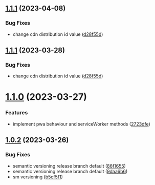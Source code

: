 ## [1.1.1](https://github.com/stagePass/events/compare/v1.1.0...v1.1.1) (2023-04-08)


### Bug Fixes

* change cdn distribution id value ([d28f55d](https://github.com/stagePass/events/commit/d28f55dc2fd3fc73ebd107816c772ee402c2d94d))

## [1.1.1](https://github.com/stagePass/events/compare/v1.1.0...v1.1.1) (2023-03-28)


### Bug Fixes

* change cdn distribution id value ([d28f55d](https://github.com/stagePass/events/commit/d28f55dc2fd3fc73ebd107816c772ee402c2d94d))

# [1.1.0](https://github.com/stagePass/events/compare/v1.0.2...v1.1.0) (2023-03-27)


### Features

* implement pwa behaviour and serviceWorker methods ([2723dfe](https://github.com/stagePass/events/commit/2723dfe24228986dff045e76dff1f44315a63577))

## [1.0.2](https://github.com/stagePass/events/compare/v1.0.1...v1.0.2) (2023-03-26)


### Bug Fixes

* semantic versioning release branch default ([86f1655](https://github.com/stagePass/events/commit/86f16552bc1451532c742f4ce4ce564a3b579b0b))
* semantic versioning release branch default ([9daa6b6](https://github.com/stagePass/events/commit/9daa6b60f10dbcfc3870b836ca509fc629277a74))
* sm versioning ([b5cf5f1](https://github.com/stagePass/events/commit/b5cf5f1685bb155aa891938870731e16aa2ff529))
